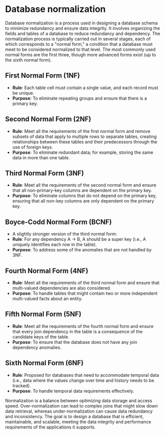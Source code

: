 # Database normalization

Database normalization is a process used in designing a database schema to minimize redundancy and ensure data integrity. It involves organizing the fields and tables of a database to reduce redundancy and dependency. The normalization process is typically carried out in several stages, each of which corresponds to a "normal form," a condition that a database must meet to be considered normalized to that level. The most commonly used normal forms are the first three, though more advanced forms exist (up to the sixth normal form).

## First Normal Form (1NF)

- **Rule**: Each table cell must contain a single value, and each record must be unique.
- **Purpose**: To eliminate repeating groups and ensure that there is a primary key.

## Second Normal Form (2NF)

- **Rule**: Meet all the requirements of the first normal form and remove subsets of data that apply to multiple rows to separate tables, creating relationships between these tables and their predecessors through the use of foreign keys.
- **Purpose**: To eliminate redundant data; for example, storing the same data in more than one table.

## Third Normal Form (3NF)

- **Rule**: Meet all the requirements of the second normal form and ensure that all non-primary-key columns are dependent on the primary key.
- **Purpose**: To eliminate columns that do not depend on the primary key, ensuring that all non-key columns are only dependent on the primary key.

## Boyce-Codd Normal Form (BCNF)

- A slightly stronger version of the third normal form:
- **Rule**: For any dependency A → B, A should be a super key (i.e., A uniquely identifies each row in the table).
- **Purpose**: To address some of the anomalies that are not handled by 3NF.

## Fourth Normal Form (4NF)

- **Rule**: Meet all the requirements of the third normal form and ensure that multi-valued dependencies are also considered.
- **Purpose**: To handle tables that might contain two or more independent multi-valued facts about an entity.

## Fifth Normal Form (5NF)

- **Rule**: Meet all the requirements of the fourth normal form and ensure that every join dependency in the table is a consequence of the candidate keys of the table.
- **Purpose**: To ensure that the database does not have any join dependency anomalies.

## Sixth Normal Form (6NF)

- **Rule**: Proposed for databases that need to accommodate temporal data (i.e., data where the values change over time and history needs to be tracked).
- **Purpose**: To handle temporal data requirements effectively.

Normalization is a balance between optimizing data storage and access speed. Over-normalization can lead to complex joins that might slow down data retrieval, whereas under-normalization can cause data redundancy and inconsistency. The goal is to design a database that is efficient, maintainable, and scalable, meeting the data integrity and performance requirements of the applications it supports.
